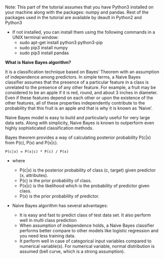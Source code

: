 Note: This part of the tutorial assumes that you have Python3 installed on your machine along with the packages: numpy and pandas. Rest of the packages used in the tutorial are available by deault in Python2 and Python3

* If not installed, you can install them using the following commands in a UNIX terminal window:
	+ sudo apt-get install python3 python3-pip
	+ sudo pip3 install numpy
	+ sudo pip3 install pandas


**What is Naive Bayes algorithm?**

It is a classification technique based on Bayes’ Theorem with an assumption of independence among predictors. In simple terms, a Naive Bayes classifier assumes that the presence of a particular feature in a class is unrelated to the presence of any other feature. For example, a fruit may be considered to be an apple if it is red, round, and about 3 inches in diameter. Even if these features depend on each other or upon the existence of the other features, all of these properties independently contribute to the probability that this fruit is an apple and that is why it is known as ‘Naive’.

Naive Bayes model is easy to build and particularly useful for very large data sets. Along with simplicity, Naive Bayes is known to outperform even highly sophisticated classification methods.

Bayes theorem provides a way of calculating posterior probability P(c|x) from P(c), P(x) and P(x|c).

	P(c|x) = P(x|c) * P(c) / P(x)


* where
	+ P(c|x) is the posterior probability of class (c, target) given predictor (x, attributes).
	+ P(c) is the prior probability of class.
	+ P(x|c) is the likelihood which is the probability of predictor given class.
	+ P(x) is the prior probability of predictor.

* Naive Bayes algorithm has several advantages:
	
	+ It is easy and fast to predict class of test data set. It also perform well in multi class prediction
	+ When assumption of independence holds, a Naive Bayes classifier performs better compare to other models like logistic regression and you need less training data.
	+ It perform well in case of categorical input variables compared to numerical variable(s). For numerical variable, normal distribution is assumed (bell curve, which is a strong assumption).

